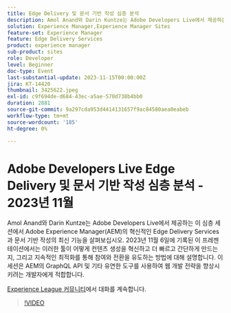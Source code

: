 ```yaml
---
title: Edge Delivery 및 문서 기반 작성 심층 분석
description: Amol Anand와 Darin Kuntze는 Adobe Developers Live에서 제공하는 이 심층 세션에서 Adobe Experience Manager(AEM)의 혁신적인 Edge Delivery Services과 문서 기반 작성의 최신 기능을 살펴보십시오. 2023년 11월 6일에 기록된 이 프레젠테이션에서는 이러한 툴이 어떻게 컨텐츠 생성을 혁신하고 더 빠르고 간단하게 만드는지, 그리고 지속적인 최적화를 통해 참여와 전환을 유도하는 방법에 대해 설명합니다. 이 세션은 AEM의 GraphQL API 및 기타 유연한 도구를 사용하여 웹 개발 전략을 향상시키려는 개발자에게 적합합니다.
solution: Experience Manager,Experience Manager Sites
feature-set: Experience Manager
feature: Edge Delivery Services
product: experience manager
sub-product: sites
role: Developer
level: Beginner
doc-type: Event
last-substantial-update: 2023-11-15T00:00:00Z
jira: KT-14420
thumbnail: 3425622.jpeg
exl-id: c9f694de-d684-43ec-a5ae-570d738b4bb0
duration: 2881
source-git-commit: 9a297cda953d4414131657f9ac84580aea0eabeb
workflow-type: tm+mt
source-wordcount: '185'
ht-degree: 0%

---
```


# Adobe Developers Live Edge Delivery 및 문서 기반 작성 심층 분석 - 2023년 11월

Amol Anand와 Darin Kuntze는 Adobe Developers Live에서 제공하는 이 심층 세션에서 Adobe Experience Manager(AEM)의 혁신적인 Edge Delivery Services과 문서 기반 작성의 최신 기능을 살펴보십시오. 2023년 11월 6일에 기록된 이 프레젠테이션에서는 이러한 툴이 어떻게 컨텐츠 생성을 혁신하고 더 빠르고 간단하게 만드는지, 그리고 지속적인 최적화를 통해 참여와 전환을 유도하는 방법에 대해 설명합니다. 이 세션은 AEM의 GraphQL API 및 기타 유연한 도구를 사용하여 웹 개발 전략을 향상시키려는 개발자에게 적합합니다.

[Experience League 커뮤니티](https://adobe.ly/46KMTsh)에서 대화를 계속합니다.

>[!VIDEO](https://video.tv.adobe.com/v/3425622/?learn=on)
